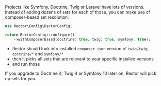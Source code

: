 Projects like Symfony, Doctrine, Twig or Laravel have lots of versions. Instead of adding dozens of sets for each of those, you can make use of composer-based set resolution:

```php
use Rector\Config\RectorConfig;

return RectorConfig::configure()
    ->withComposerBased(doctrine: true, twig: true, symfony: true);
```

* Rector should look into installed `composer.json` version of `twig/twig`, `doctrine/*` and `symfony/*`
* then it picks all sets that are relevant to your specific installed versions
* and run those

If you upgrade to Doctrine 4, Twig 4 or Symfony 10 later on, Rector will pick up sets for you.


